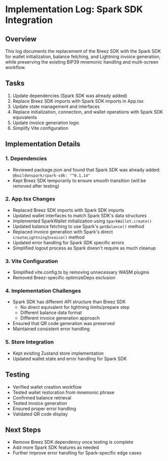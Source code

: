 # Implementation Log: Spark SDK Integration

## Overview
This log documents the replacement of the Breez SDK with the Spark SDK for wallet initialization, balance fetching, and Lightning invoice generation, while preserving the existing BIP39 mnemonic handling and multi-screen workflow.

## Tasks
1. Update dependencies (Spark SDK was already added)
2. Replace Breez SDK imports with Spark SDK imports in App.tsx
3. Update state management and interfaces
4. Replace initialization, connection, and wallet operations with Spark SDK equivalents
5. Update invoice generation logic
6. Simplify Vite configuration

## Implementation Details

### 1. Dependencies
- Reviewed package.json and found that Spark SDK was already added: `@buildonspark/spark-sdk: "^0.1.14"`
- Kept Breez SDK temporarily to ensure smooth transition (will be removed after testing)

### 2. App.tsx Changes
- Replaced Breez SDK imports with Spark SDK imports
- Updated wallet interfaces to match Spark SDK's data structures
- Implemented SparkWallet initialization using `SparkWallet.create()`
- Updated balance fetching to use Spark's `getBalance()` method
- Replaced invoice generation with Spark's direct `createLightningInvoice()` method
- Updated error handling for Spark SDK specific errors
- Simplified logout process as Spark doesn't require as much cleanup

### 3. Vite Configuration
- Simplified vite.config.ts by removing unnecessary WASM plugins
- Removed Breez-specific optimizeDeps exclusion

### 4. Implementation Challenges
- Spark SDK has different API structure than Breez SDK
  - No direct equivalent for lightning limits/prepare step
  - Different balance data format
  - Different invoice generation approach
- Ensured that QR code generation was preserved
- Maintained consistent error handling

### 5. Store Integration
- Kept existing Zustand store implementation
- Updated wallet state and error handling for Spark SDK

## Testing
- Verified wallet creation workflow 
- Tested wallet restoration from mnemonic phrase
- Confirmed balance retrieval
- Tested invoice generation
- Ensured proper error handling
- Validated QR code display

## Next Steps
- Remove Breez SDK dependency once testing is complete
- Add more Spark SDK features as needed
- Further improve error handling for Spark-specific edge cases